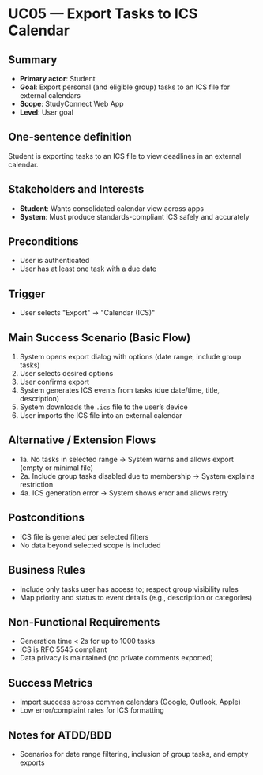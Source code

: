 # UC05 — Export Tasks to ICS Calendar

## Summary
- **Primary actor**: Student
- **Goal**: Export personal (and eligible group) tasks to an ICS file for external calendars
- **Scope**: StudyConnect Web App
- **Level**: User goal

## One-sentence definition
Student is exporting tasks to an ICS file to view deadlines in an external calendar.

## Stakeholders and Interests
- **Student**: Wants consolidated calendar view across apps
- **System**: Must produce standards-compliant ICS safely and accurately

## Preconditions
- User is authenticated
- User has at least one task with a due date

## Trigger
- User selects "Export" → "Calendar (ICS)"

## Main Success Scenario (Basic Flow)
1. System opens export dialog with options (date range, include group tasks)
2. User selects desired options
3. User confirms export
4. System generates ICS events from tasks (due date/time, title, description)
5. System downloads the `.ics` file to the user’s device
6. User imports the ICS file into an external calendar

## Alternative / Extension Flows
- 1a. No tasks in selected range → System warns and allows export (empty or minimal file)
- 2a. Include group tasks disabled due to membership → System explains restriction
- 4a. ICS generation error → System shows error and allows retry

## Postconditions
- ICS file is generated per selected filters
- No data beyond selected scope is included

## Business Rules
- Include only tasks user has access to; respect group visibility rules
- Map priority and status to event details (e.g., description or categories)

## Non-Functional Requirements
- Generation time < 2s for up to 1000 tasks
- ICS is RFC 5545 compliant
- Data privacy is maintained (no private comments exported)

## Success Metrics
- Import success across common calendars (Google, Outlook, Apple)
- Low error/complaint rates for ICS formatting

## Notes for ATDD/BDD
- Scenarios for date range filtering, inclusion of group tasks, and empty exports

